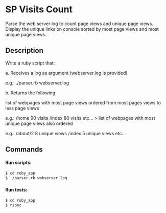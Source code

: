 # SP Visits Count
Parse the web server log to count page views and unique page views. Display the unique links on console sorted by most page views and most unique page views.

## Description
Write a ruby script that:

a. Receives a log as argument (webserver.log is provided)

e.g.:
./parser.rb webserver.log

b. Returns the following:

list of webpages with most page views ordered from most pages views to less page views

e.g.:
/home 90 visits /index 80 visits etc... > list of webpages with most
unique page views also ordered

e.g.:
/about/2 8 unique views
/index 5 unique views etc...

## Commands
#### Run scripts:
```bash
$ cd ruby_app
$ ./parser.rb webserver.log
```

#### Run tests:
```bash
$ cd ruby_app
$ rspec
```
